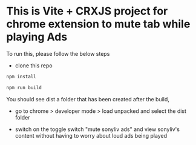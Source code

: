 

# This is Vite + CRXJS project for chrome extension to mute tab while playing Ads

To run this, please follow the below steps

- clone this repo

```js
npm install
```

```js
npm run build
```

You should see dist a folder that has been created after the build, 

- go to chrome > developer mode > load unpacked and select the dist folder

- switch on the toggle switch "mute sonyliv ads" and view sonyliv's content without having to worry about loud ads being played




